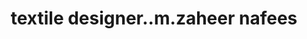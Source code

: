 ---
title: "textile designer..m.zaheer nafees"
url: /karachi/textile-designer-m-zaheer-nafees/
shop: kitchen
---